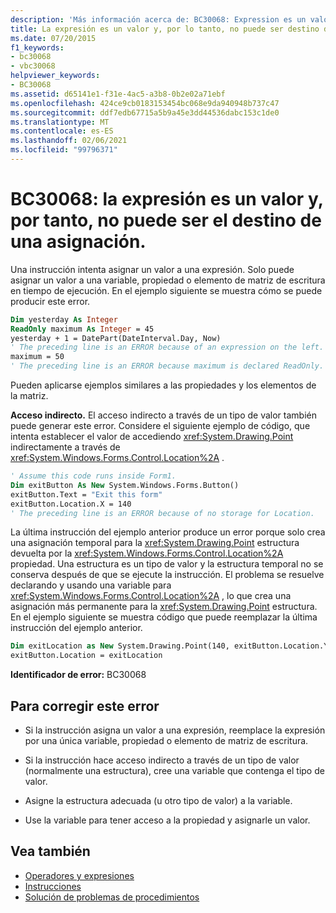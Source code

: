 ```yaml
---
description: 'Más información acerca de: BC30068: Expression es un valor y, por tanto, no puede ser el destino de una asignación.'
title: La expresión es un valor y, por lo tanto, no puede ser destino de una asignación
ms.date: 07/20/2015
f1_keywords:
- bc30068
- vbc30068
helpviewer_keywords:
- BC30068
ms.assetid: d65141e1-f31e-4ac5-a3b8-0b2e02a71ebf
ms.openlocfilehash: 424ce9cb0183153454bc068e9da940948b737c47
ms.sourcegitcommit: ddf7edb67715a5b9a45e3dd44536dabc153c1de0
ms.translationtype: MT
ms.contentlocale: es-ES
ms.lasthandoff: 02/06/2021
ms.locfileid: "99796371"
---
```

# <a name="bc30068-expression-is-a-value-and-therefore-cannot-be-the-target-of-an-assignment"></a>BC30068: la expresión es un valor y, por tanto, no puede ser el destino de una asignación.

Una instrucción intenta asignar un valor a una expresión. Solo puede asignar un valor a una variable, propiedad o elemento de matriz de escritura en tiempo de ejecución. En el ejemplo siguiente se muestra cómo se puede producir este error.

```vb
Dim yesterday As Integer
ReadOnly maximum As Integer = 45
yesterday + 1 = DatePart(DateInterval.Day, Now)
' The preceding line is an ERROR because of an expression on the left.
maximum = 50
' The preceding line is an ERROR because maximum is declared ReadOnly.
```

Pueden aplicarse ejemplos similares a las propiedades y los elementos de la matriz.

**Acceso indirecto.** El acceso indirecto a través de un tipo de valor también puede generar este error. Considere el siguiente ejemplo de código, que intenta establecer el valor de accediendo <xref:System.Drawing.Point> indirectamente a través de <xref:System.Windows.Forms.Control.Location%2A> .

```vb
' Assume this code runs inside Form1.
Dim exitButton As New System.Windows.Forms.Button()
exitButton.Text = "Exit this form"
exitButton.Location.X = 140
' The preceding line is an ERROR because of no storage for Location.
```

La última instrucción del ejemplo anterior produce un error porque solo crea una asignación temporal para la <xref:System.Drawing.Point> estructura devuelta por la <xref:System.Windows.Forms.Control.Location%2A> propiedad. Una estructura es un tipo de valor y la estructura temporal no se conserva después de que se ejecute la instrucción. El problema se resuelve declarando y usando una variable para <xref:System.Windows.Forms.Control.Location%2A> , lo que crea una asignación más permanente para la <xref:System.Drawing.Point> estructura. En el ejemplo siguiente se muestra código que puede reemplazar la última instrucción del ejemplo anterior.

```vb
Dim exitLocation as New System.Drawing.Point(140, exitButton.Location.Y)
exitButton.Location = exitLocation
```

**Identificador de error:** BC30068

## <a name="to-correct-this-error"></a>Para corregir este error

- Si la instrucción asigna un valor a una expresión, reemplace la expresión por una única variable, propiedad o elemento de matriz de escritura.

- Si la instrucción hace acceso indirecto a través de un tipo de valor (normalmente una estructura), cree una variable que contenga el tipo de valor.

- Asigne la estructura adecuada (u otro tipo de valor) a la variable.

- Use la variable para tener acceso a la propiedad y asignarle un valor.

## <a name="see-also"></a>Vea también

- [Operadores y expresiones](../../programming-guide/language-features/operators-and-expressions/index.md)
- [Instrucciones](../../programming-guide/language-features/statements.md)
- [Solución de problemas de procedimientos](../../programming-guide/language-features/procedures/troubleshooting-procedures.md)
